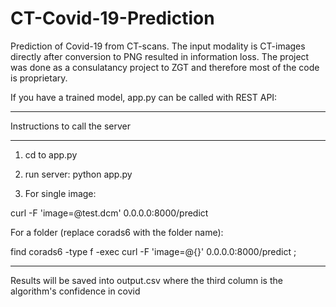 # CT-Covid-19-Prediction

Prediction of Covid-19 from CT-scans. The input modality is CT-images directly after conversion to PNG resulted in information loss. The project was done as a consulatancy project to ZGT and therefore most of the code is proprietary. 


If you have a trained model, app.py can be called with REST API: 

**********************************
Instructions to call the server
**********************************


1) cd to app.py

2) run server: python app.py

3) For single image: 

curl -F 'image=@test.dcm' 0.0.0.0:8000/predict


For a folder (replace corads6 with the folder name):

find corads6 -type f -exec curl -F 'image=@{}' 0.0.0.0:8000/predict \;

---

Results will be saved into output.csv where the third column is the algorithm's confidence in covid
